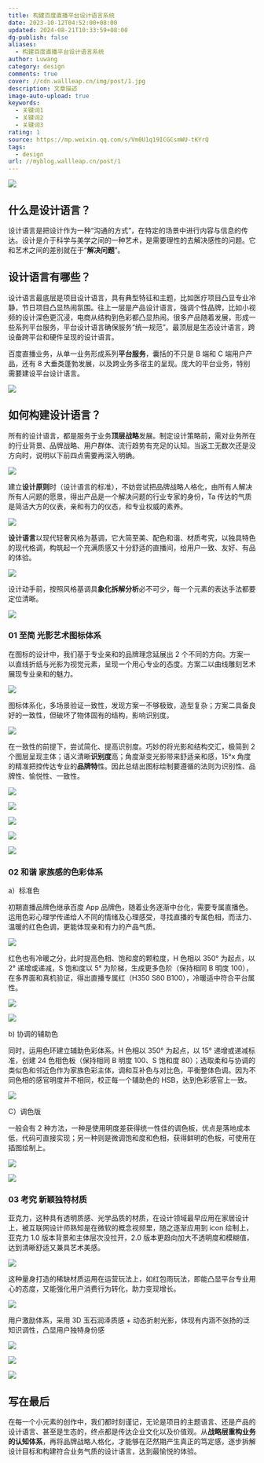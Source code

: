 ```yaml
---
title: 构建百度直播平台设计语言系统
date: 2023-10-12T04:52:00+08:00
updated: 2024-08-21T10:33:59+08:00
dg-publish: false
aliases:
  - 构建百度直播平台设计语言系统
author: Luwang
category: design
comments: true
cover: //cdn.wallleap.cn/img/post/1.jpg
description: 文章描述
image-auto-upload: true
keywords:
  - 关键词1
  - 关键词2
  - 关键词3
rating: 1
source: https://mp.weixin.qq.com/s/Vm0U1q19ICGCsmWU-tKYrQ
tags:
  - design
url: //myblog.wallleap.cn/post/1
---
```


![](https://cdn.wallleap.cn/img/pic/illustration/202310121653692.png)

## 什么是设计语言？

设计语言是把设计作为一种“沟通的方式”，在特定的场景中进行内容与信息的传达。设计是介于科学与美学之间的一种艺术，是需要理性的去解决感性的问题。它和艺术之间的差别就在于“**解决问题**”。

## 设计语言有哪些？

设计语言最底层是项目设计语言，具有典型特征和主题，比如医疗项目凸显专业冷静，节日项目凸显热闹氛围。往上一层是产品设计语言，强调个性品牌，比如小视频的设计深色更沉浸，电商从结构到色彩都凸显热闹。很多产品随着发展，形成一些系列平台服务，平台设计语言确保服务“统一规范”。最顶层是生态设计语言，跨设备跨平台和硬件呈现的设计语言。

百度直播业务，从单一业务形成系列**平台服务**，囊括的不只是 B 端和 C 端用户产品，还有 8 大垂类蓬勃发展，以及跨业务多宿主的呈现。庞大的平台业务，特别需要建设平台设计语言。

![](https://cdn.wallleap.cn/img/pic/illustration/202310121653769.png)

## 如何构建设计语言？

所有的设计语言，都是服务于业务**顶层战略**发展。制定设计策略前，需对业务所在的行业背景、品牌战略、用户群体、流行趋势有充足的认知。当返工无数次还是没方向时，说明以下前四点需要再深入明确。

![](https://cdn.wallleap.cn/img/pic/illustration/202310121653943.png)

建立**设计原则**时（设计语言的标准），不妨尝试把品牌战略人格化，由所有人解决所有人问题的愿景，得出产品是一个解决问题的行业专家的身份，Ta 传达的气质是简洁大方的仪表，亲和有力的仪态，和专业权威的素养。

![](https://cdn.wallleap.cn/img/pic/illustration/202310121654855.png)

**设计语言**以现代轻奢风格为基调，它大简至美、配色和谐、材质考究，以独具特色的现代格调，构筑起一个充满质感又十分舒适的直播间，给用户一致、友好、有品的体验。

![](https://cdn.wallleap.cn/img/pic/illustration/202310121654585.png)

设计动手前，按照风格基调具**象化拆解分析**必不可少，每一个元素的表达手法都要定位清晰。

![](https://cdn.wallleap.cn/img/pic/illustration/202310121654776.png)

### 01 至简 光影艺术图标体系

在图标的设计中，我们基于专业亲和的品牌理念延展出 2 个不同的方向。方案一以直线折纸与光影为视觉元素，呈现一个用心专业的态度。方案二以曲线雕刻艺术展现专业亲和的魅力。

![](https://cdn.wallleap.cn/img/pic/illustration/202310121655220.png)

图标体系化，多场景验证一致性，发现方案一不够极致，造型复杂；方案二具备良好的一致性，但破坏了物体固有的结构，影响识别度。

![](https://cdn.wallleap.cn/img/pic/illustration/202310121655886.png)

在一致性的前提下，尝试简化、提高识别度。巧妙的将光影和结构交汇，极简到 2 个图层呈现主体；语义清晰**识别度**高；角度渐变光影带来舒适亲和感，15°x 角度的精准把控传达专业的**品牌特**性。因此总结出图标绘制要遵循的法则为识别性、品牌性、愉悦性、一致性。

![](https://cdn.wallleap.cn/img/pic/illustration/202310121655097.png)

![](https://cdn.wallleap.cn/img/pic/illustration/202310121655128.png)

![](https://cdn.wallleap.cn/img/pic/illustration/202310121656730.gif)

![](https://cdn.wallleap.cn/img/pic/illustration/202310121656933.png)

![](https://cdn.wallleap.cn/img/pic/illustration/202310121656213.png)

### 02 和谐 家族感的色彩体系

a）标准色

初期直播品牌色继承百度 App 品牌色，随着业务逐渐中台化，需要专属直播色。运用色彩心理学传递给人不同的情绪及心理感受，寻找直播的专属色相，而活力、温暖的红色色调，更能体现亲和有力的产品气质。

![](https://cdn.wallleap.cn/img/pic/illustration/202310121657446.png)

红色也有冷暖之分，此时提高色相、饱和度的颗粒度，H 色相以 350° 为起点，以 2° 递增或递减，S 饱和度以 5° 为阶梯，生成更多色阶（保持相同 B 明度 100），在多界面和真机验证，得出直播专属红（H350 S80 B100），冷暖适中符合平台属性。

![](https://cdn.wallleap.cn/img/pic/illustration/202310121657923.png)

![](https://cdn.wallleap.cn/img/pic/illustration/202310121657822.png)

b) 协调的辅助色

同时，运用色环建立辅助色彩体系。H 色相以 350° 为起点，以 15° 递增或递减标准，创建 24 色相色板（保持相同 B 明度 100、S 饱和度 80）；选取柔和与协调的类似色和邻近色作为家族色彩主体，调和互补色与对比色，平衡整体色调。因为不同色相的感官明度并不相同，校正每一个辅助色的 HSB，达到色彩感官上一致。

![](https://cdn.wallleap.cn/img/pic/illustration/202310121657663.png)

C）调色版

一般会有 2 种方法，一种是使用明度差获得统一性佳的调色板，优点是落地成本低，代码可直接实现；另一种则是微调饱和度和色相，获得鲜明的色板，可使用在插图绘制上。

![](https://cdn.wallleap.cn/img/pic/illustration/202310121657207.png)

![](https://cdn.wallleap.cn/img/pic/illustration/202310121710299.png)

### 03 考究 新颖独特材质

亚克力，这种具有透明质感、光学品质的材质，在设计领域最早应用在家居设计上，被互联网设计师熟知是在微软的概念视频里，随之逐渐应用到 icon 绘制上，亚克力 1.0 版本背景和主体层次没拉开，2.0 版本更趋向加大不透明度和模糊值，达到清晰舒适又兼具艺术美感。

![](https://cdn.wallleap.cn/img/pic/illustration/202310121717963.png)

这种量身打造的稀缺材质运用在运营玩法上，如红包雨玩法，即能凸显平台专业用心的态度，又能强化用户消费行为转化，助力变现增长。

![](https://cdn.wallleap.cn/img/pic/illustration/202310121717223.png)

用户激励体系，采用 3D 玉石润泽质感 + 动态折射光影，体现有内涵不张扬的泛知识调性，凸显用户独特身份感

![](https://cdn.wallleap.cn/img/pic/illustration/202310121717135.png)

![](https://cdn.wallleap.cn/img/pic/illustration/202310121717904.gif)

![](https://cdn.wallleap.cn/img/pic/illustration/202310121719380.gif)

## 写在最后

在每一个小元素的创作中，我们都时刻谨记，无论是项目的主题语言、还是产品的设计语言、甚至是生态的，终点都是传达企业文化以及价值观。从**战略层重构业务的认知体系**，再将品牌战略人格化，才能够在茫然期产生真正的笃定感，逐步拆解设计目标和构建符合业务气质的设计语言，达到最愉悦的体验。
